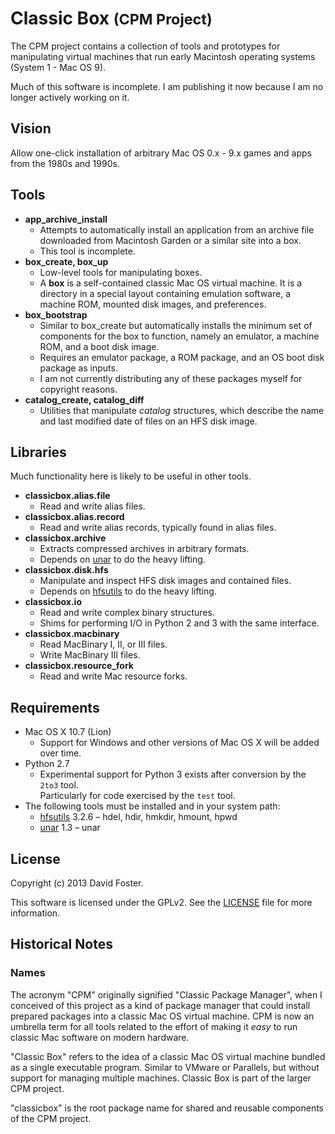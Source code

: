 # Classic Box <small>(CPM Project)</small>

The CPM project contains a collection of tools and prototypes for manipulating virtual machines that run early Macintosh operating systems (System 1 - Mac OS 9).

Much of this software is incomplete. I am publishing it now because I am no longer actively working on it.

## Vision

Allow one-click installation of arbitrary Mac OS 0.x - 9.x
games and apps from the 1980s and 1990s.

## Tools

* **app_archive_install**
    - Attempts to automatically install an application from an archive
      file downloaded from Macintosh Garden or a similar site into a box.
    - This tool is incomplete.
* **box_create, box_up**
    - Low-level tools for manipulating boxes.
    - A **box** is a self-contained classic Mac OS virtual machine.
      It is a directory in a special layout containing emulation
      software, a machine ROM, mounted disk images, and preferences.
* **box_bootstrap**
    - Similar to box_create but automatically installs the minimum
      set of components for the box to function, namely an emulator,
      a machine ROM, and a boot disk image.
    - Requires an emulator package, a ROM package, and an OS boot
      disk package as inputs.
    - I am not currently distributing any of these packages myself
      for copyright reasons.
* **catalog_create, catalog_diff**
    - Utilities that manipulate *catalog* structures, which describe the
      name and last modified date of files on an HFS disk image.

## Libraries

Much functionality here is likely to be useful in other tools.

* **classicbox.alias.file**
    - Read and write alias files.
* **classicbox.alias.record**
    - Read and write alias records, typically found in alias files.
* **classicbox.archive**
    - Extracts compressed archives in arbitrary formats.
    - Depends on [unar] to do the heavy lifting.
* **classicbox.disk.hfs**
    - Manipulate and inspect HFS disk images and contained files.
    - Depends on [hfsutils] to do the heavy lifting.
* **classicbox.io**
    - Read and write complex binary structures.
    - Shims for performing I/O in Python 2 and 3 with the same interface.
* **classicbox.macbinary**
    - Read MacBinary I, II, or III files.
    - Write MacBinary III files.
* **classicbox.resource_fork**
    - Read and write Mac resource forks.

## Requirements

* Mac OS X 10.7 (Lion)
    * Support for Windows and other versions of Mac OS X will be added over time.
* Python 2.7
    * Experimental support for Python 3 exists after conversion by the `2to3` tool.  
      Particularly for code exercised by the `test` tool.
* The following tools must be installed and in your system path:
    * [hfsutils] 3.2.6 &ndash; hdel, hdir, hmkdir, hmount, hpwd
    * [unar] 1.3 &ndash; unar

[hfsutils]: http://www.mars.org/home/rob/proj/hfs/
[unar]: http://unarchiver.c3.cx/commandline

## License

Copyright (c) 2013 David Foster.

This software is licensed under the GPLv2. See the [LICENSE](LICENSE-GPLv2.txt) file for more information.

## Historical Notes

### Names

The acronym "CPM" originally signified "Classic Package Manager", when I
conceived of this project as a kind of package manager that could install
prepared packages into a classic Mac OS virtual machine.
CPM is now an umbrella term for all tools related to the effort of
making it *easy* to run classic Mac software on modern hardware.

"Classic Box" refers to the idea of a classic Mac OS virtual machine
bundled as a single executable program. Similar to VMware or Parallels,
but without support for managing multiple machines. Classic Box is part
of the larger CPM project.

"classicbox" is the root package name for shared and reusable components
of the CPM project.
